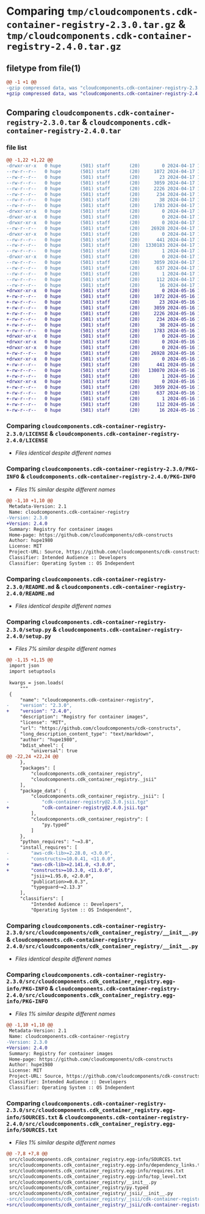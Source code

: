 # Comparing `tmp/cloudcomponents.cdk-container-registry-2.3.0.tar.gz` & `tmp/cloudcomponents.cdk-container-registry-2.4.0.tar.gz`

## filetype from file(1)

```diff
@@ -1 +1 @@
-gzip compressed data, was "cloudcomponents.cdk-container-registry-2.3.0.tar", last modified: Wed Apr 17 18:35:56 2024, max compression
+gzip compressed data, was "cloudcomponents.cdk-container-registry-2.4.0.tar", last modified: Thu May 16 19:32:59 2024, max compression
```

## Comparing `cloudcomponents.cdk-container-registry-2.3.0.tar` & `cloudcomponents.cdk-container-registry-2.4.0.tar`

### file list

```diff
@@ -1,22 +1,22 @@
-drwxr-xr-x   0 hupe       (501) staff       (20)        0 2024-04-17 18:35:56.094441 cloudcomponents.cdk-container-registry-2.3.0/
--rw-r--r--   0 hupe       (501) staff       (20)     1072 2024-04-17 18:35:52.000000 cloudcomponents.cdk-container-registry-2.3.0/LICENSE
--rw-r--r--   0 hupe       (501) staff       (20)       23 2024-04-17 18:35:52.000000 cloudcomponents.cdk-container-registry-2.3.0/MANIFEST.in
--rw-r--r--   0 hupe       (501) staff       (20)     3059 2024-04-17 18:35:56.094222 cloudcomponents.cdk-container-registry-2.3.0/PKG-INFO
--rw-r--r--   0 hupe       (501) staff       (20)     2226 2024-04-17 18:35:52.000000 cloudcomponents.cdk-container-registry-2.3.0/README.md
--rw-r--r--   0 hupe       (501) staff       (20)      234 2024-04-17 18:35:52.000000 cloudcomponents.cdk-container-registry-2.3.0/pyproject.toml
--rw-r--r--   0 hupe       (501) staff       (20)       38 2024-04-17 18:35:56.094481 cloudcomponents.cdk-container-registry-2.3.0/setup.cfg
--rw-r--r--   0 hupe       (501) staff       (20)     1783 2024-04-17 18:35:52.000000 cloudcomponents.cdk-container-registry-2.3.0/setup.py
-drwxr-xr-x   0 hupe       (501) staff       (20)        0 2024-04-17 18:35:56.091061 cloudcomponents.cdk-container-registry-2.3.0/src/
-drwxr-xr-x   0 hupe       (501) staff       (20)        0 2024-04-17 18:35:56.091121 cloudcomponents.cdk-container-registry-2.3.0/src/cloudcomponents/
-drwxr-xr-x   0 hupe       (501) staff       (20)        0 2024-04-17 18:35:56.092882 cloudcomponents.cdk-container-registry-2.3.0/src/cloudcomponents/cdk_container_registry/
--rw-r--r--   0 hupe       (501) staff       (20)    26928 2024-04-17 18:35:52.000000 cloudcomponents.cdk-container-registry-2.3.0/src/cloudcomponents/cdk_container_registry/__init__.py
-drwxr-xr-x   0 hupe       (501) staff       (20)        0 2024-04-17 18:35:56.093194 cloudcomponents.cdk-container-registry-2.3.0/src/cloudcomponents/cdk_container_registry/_jsii/
--rw-r--r--   0 hupe       (501) staff       (20)      441 2024-04-17 18:35:52.000000 cloudcomponents.cdk-container-registry-2.3.0/src/cloudcomponents/cdk_container_registry/_jsii/__init__.py
--rw-r--r--   0 hupe       (501) staff       (20)  1330183 2024-04-17 18:35:52.000000 cloudcomponents.cdk-container-registry-2.3.0/src/cloudcomponents/cdk_container_registry/_jsii/cdk-container-registry@2.3.0.jsii.tgz
--rw-r--r--   0 hupe       (501) staff       (20)        1 2024-04-17 18:35:52.000000 cloudcomponents.cdk-container-registry-2.3.0/src/cloudcomponents/cdk_container_registry/py.typed
-drwxr-xr-x   0 hupe       (501) staff       (20)        0 2024-04-17 18:35:56.092577 cloudcomponents.cdk-container-registry-2.3.0/src/cloudcomponents.cdk_container_registry.egg-info/
--rw-r--r--   0 hupe       (501) staff       (20)     3059 2024-04-17 18:35:56.000000 cloudcomponents.cdk-container-registry-2.3.0/src/cloudcomponents.cdk_container_registry.egg-info/PKG-INFO
--rw-r--r--   0 hupe       (501) staff       (20)      637 2024-04-17 18:35:56.000000 cloudcomponents.cdk-container-registry-2.3.0/src/cloudcomponents.cdk_container_registry.egg-info/SOURCES.txt
--rw-r--r--   0 hupe       (501) staff       (20)        1 2024-04-17 18:35:56.000000 cloudcomponents.cdk-container-registry-2.3.0/src/cloudcomponents.cdk_container_registry.egg-info/dependency_links.txt
--rw-r--r--   0 hupe       (501) staff       (20)      112 2024-04-17 18:35:56.000000 cloudcomponents.cdk-container-registry-2.3.0/src/cloudcomponents.cdk_container_registry.egg-info/requires.txt
--rw-r--r--   0 hupe       (501) staff       (20)       16 2024-04-17 18:35:56.000000 cloudcomponents.cdk-container-registry-2.3.0/src/cloudcomponents.cdk_container_registry.egg-info/top_level.txt
+drwxr-xr-x   0 hupe       (501) staff       (20)        0 2024-05-16 19:32:59.291914 cloudcomponents.cdk-container-registry-2.4.0/
+-rw-r--r--   0 hupe       (501) staff       (20)     1072 2024-05-16 19:32:54.000000 cloudcomponents.cdk-container-registry-2.4.0/LICENSE
+-rw-r--r--   0 hupe       (501) staff       (20)       23 2024-05-16 19:32:54.000000 cloudcomponents.cdk-container-registry-2.4.0/MANIFEST.in
+-rw-r--r--   0 hupe       (501) staff       (20)     3059 2024-05-16 19:32:59.291691 cloudcomponents.cdk-container-registry-2.4.0/PKG-INFO
+-rw-r--r--   0 hupe       (501) staff       (20)     2226 2024-05-16 19:32:54.000000 cloudcomponents.cdk-container-registry-2.4.0/README.md
+-rw-r--r--   0 hupe       (501) staff       (20)      234 2024-05-16 19:32:54.000000 cloudcomponents.cdk-container-registry-2.4.0/pyproject.toml
+-rw-r--r--   0 hupe       (501) staff       (20)       38 2024-05-16 19:32:59.291951 cloudcomponents.cdk-container-registry-2.4.0/setup.cfg
+-rw-r--r--   0 hupe       (501) staff       (20)     1783 2024-05-16 19:32:54.000000 cloudcomponents.cdk-container-registry-2.4.0/setup.py
+drwxr-xr-x   0 hupe       (501) staff       (20)        0 2024-05-16 19:32:59.289164 cloudcomponents.cdk-container-registry-2.4.0/src/
+drwxr-xr-x   0 hupe       (501) staff       (20)        0 2024-05-16 19:32:59.289222 cloudcomponents.cdk-container-registry-2.4.0/src/cloudcomponents/
+drwxr-xr-x   0 hupe       (501) staff       (20)        0 2024-05-16 19:32:59.291112 cloudcomponents.cdk-container-registry-2.4.0/src/cloudcomponents/cdk_container_registry/
+-rw-r--r--   0 hupe       (501) staff       (20)    26928 2024-05-16 19:32:54.000000 cloudcomponents.cdk-container-registry-2.4.0/src/cloudcomponents/cdk_container_registry/__init__.py
+drwxr-xr-x   0 hupe       (501) staff       (20)        0 2024-05-16 19:32:59.291408 cloudcomponents.cdk-container-registry-2.4.0/src/cloudcomponents/cdk_container_registry/_jsii/
+-rw-r--r--   0 hupe       (501) staff       (20)      441 2024-05-16 19:32:54.000000 cloudcomponents.cdk-container-registry-2.4.0/src/cloudcomponents/cdk_container_registry/_jsii/__init__.py
+-rw-r--r--   0 hupe       (501) staff       (20)   130070 2024-05-16 19:32:54.000000 cloudcomponents.cdk-container-registry-2.4.0/src/cloudcomponents/cdk_container_registry/_jsii/cdk-container-registry@2.4.0.jsii.tgz
+-rw-r--r--   0 hupe       (501) staff       (20)        1 2024-05-16 19:32:54.000000 cloudcomponents.cdk-container-registry-2.4.0/src/cloudcomponents/cdk_container_registry/py.typed
+drwxr-xr-x   0 hupe       (501) staff       (20)        0 2024-05-16 19:32:59.290788 cloudcomponents.cdk-container-registry-2.4.0/src/cloudcomponents.cdk_container_registry.egg-info/
+-rw-r--r--   0 hupe       (501) staff       (20)     3059 2024-05-16 19:32:59.000000 cloudcomponents.cdk-container-registry-2.4.0/src/cloudcomponents.cdk_container_registry.egg-info/PKG-INFO
+-rw-r--r--   0 hupe       (501) staff       (20)      637 2024-05-16 19:32:59.000000 cloudcomponents.cdk-container-registry-2.4.0/src/cloudcomponents.cdk_container_registry.egg-info/SOURCES.txt
+-rw-r--r--   0 hupe       (501) staff       (20)        1 2024-05-16 19:32:59.000000 cloudcomponents.cdk-container-registry-2.4.0/src/cloudcomponents.cdk_container_registry.egg-info/dependency_links.txt
+-rw-r--r--   0 hupe       (501) staff       (20)      112 2024-05-16 19:32:59.000000 cloudcomponents.cdk-container-registry-2.4.0/src/cloudcomponents.cdk_container_registry.egg-info/requires.txt
+-rw-r--r--   0 hupe       (501) staff       (20)       16 2024-05-16 19:32:59.000000 cloudcomponents.cdk-container-registry-2.4.0/src/cloudcomponents.cdk_container_registry.egg-info/top_level.txt
```

### Comparing `cloudcomponents.cdk-container-registry-2.3.0/LICENSE` & `cloudcomponents.cdk-container-registry-2.4.0/LICENSE`

 * *Files identical despite different names*

### Comparing `cloudcomponents.cdk-container-registry-2.3.0/PKG-INFO` & `cloudcomponents.cdk-container-registry-2.4.0/PKG-INFO`

 * *Files 1% similar despite different names*

```diff
@@ -1,10 +1,10 @@
 Metadata-Version: 2.1
 Name: cloudcomponents.cdk-container-registry
-Version: 2.3.0
+Version: 2.4.0
 Summary: Registry for container images
 Home-page: https://github.com/cloudcomponents/cdk-constructs
 Author: hupe1980
 License: MIT
 Project-URL: Source, https://github.com/cloudcomponents/cdk-constructs.git
 Classifier: Intended Audience :: Developers
 Classifier: Operating System :: OS Independent
```

### Comparing `cloudcomponents.cdk-container-registry-2.3.0/README.md` & `cloudcomponents.cdk-container-registry-2.4.0/README.md`

 * *Files identical despite different names*

### Comparing `cloudcomponents.cdk-container-registry-2.3.0/setup.py` & `cloudcomponents.cdk-container-registry-2.4.0/setup.py`

 * *Files 7% similar despite different names*

```diff
@@ -1,15 +1,15 @@
 import json
 import setuptools
 
 kwargs = json.loads(
     """
 {
     "name": "cloudcomponents.cdk-container-registry",
-    "version": "2.3.0",
+    "version": "2.4.0",
     "description": "Registry for container images",
     "license": "MIT",
     "url": "https://github.com/cloudcomponents/cdk-constructs",
     "long_description_content_type": "text/markdown",
     "author": "hupe1980",
     "bdist_wheel": {
         "universal": true
@@ -22,24 +22,24 @@
     },
     "packages": [
         "cloudcomponents.cdk_container_registry",
         "cloudcomponents.cdk_container_registry._jsii"
     ],
     "package_data": {
         "cloudcomponents.cdk_container_registry._jsii": [
-            "cdk-container-registry@2.3.0.jsii.tgz"
+            "cdk-container-registry@2.4.0.jsii.tgz"
         ],
         "cloudcomponents.cdk_container_registry": [
             "py.typed"
         ]
     },
     "python_requires": "~=3.8",
     "install_requires": [
-        "aws-cdk-lib>=2.28.0, <3.0.0",
-        "constructs>=10.0.41, <11.0.0",
+        "aws-cdk-lib>=2.141.0, <3.0.0",
+        "constructs>=10.3.0, <11.0.0",
         "jsii>=1.95.0, <2.0.0",
         "publication>=0.0.3",
         "typeguard~=2.13.3"
     ],
     "classifiers": [
         "Intended Audience :: Developers",
         "Operating System :: OS Independent",
```

### Comparing `cloudcomponents.cdk-container-registry-2.3.0/src/cloudcomponents/cdk_container_registry/__init__.py` & `cloudcomponents.cdk-container-registry-2.4.0/src/cloudcomponents/cdk_container_registry/__init__.py`

 * *Files identical despite different names*

### Comparing `cloudcomponents.cdk-container-registry-2.3.0/src/cloudcomponents.cdk_container_registry.egg-info/PKG-INFO` & `cloudcomponents.cdk-container-registry-2.4.0/src/cloudcomponents.cdk_container_registry.egg-info/PKG-INFO`

 * *Files 1% similar despite different names*

```diff
@@ -1,10 +1,10 @@
 Metadata-Version: 2.1
 Name: cloudcomponents.cdk-container-registry
-Version: 2.3.0
+Version: 2.4.0
 Summary: Registry for container images
 Home-page: https://github.com/cloudcomponents/cdk-constructs
 Author: hupe1980
 License: MIT
 Project-URL: Source, https://github.com/cloudcomponents/cdk-constructs.git
 Classifier: Intended Audience :: Developers
 Classifier: Operating System :: OS Independent
```

### Comparing `cloudcomponents.cdk-container-registry-2.3.0/src/cloudcomponents.cdk_container_registry.egg-info/SOURCES.txt` & `cloudcomponents.cdk-container-registry-2.4.0/src/cloudcomponents.cdk_container_registry.egg-info/SOURCES.txt`

 * *Files 1% similar despite different names*

```diff
@@ -7,8 +7,8 @@
 src/cloudcomponents.cdk_container_registry.egg-info/SOURCES.txt
 src/cloudcomponents.cdk_container_registry.egg-info/dependency_links.txt
 src/cloudcomponents.cdk_container_registry.egg-info/requires.txt
 src/cloudcomponents.cdk_container_registry.egg-info/top_level.txt
 src/cloudcomponents/cdk_container_registry/__init__.py
 src/cloudcomponents/cdk_container_registry/py.typed
 src/cloudcomponents/cdk_container_registry/_jsii/__init__.py
-src/cloudcomponents/cdk_container_registry/_jsii/cdk-container-registry@2.3.0.jsii.tgz
+src/cloudcomponents/cdk_container_registry/_jsii/cdk-container-registry@2.4.0.jsii.tgz
```

